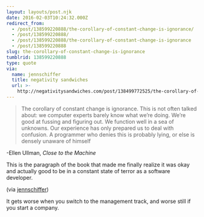 ```yaml
---
layout: layouts/post.njk
date: 2016-02-03T10:24:32.000Z
redirect_from:
  - /post/138599220888/the-corollary-of-constant-change-is-ignorance/
  - /post/138599220888/
  - /post/138599220888/the-corollary-of-constant-change-is-ignorance
  - /post/138599220888
slug: the-corollary-of-constant-change-is-ignorance
tumblrid: 138599220888
type: quote
via:
  name: jennschiffer
  title: negativity sandwiches
  url: >-
    http://negativitysandwiches.com/post/138499772525/the-corollary-of-constant-change-is-ignorance
---
```

> The corollary of constant change is ignorance. This is not often talked about: we computer experts barely know what we’re doing. We’re good at fussing and figuring out. We function well in a sea of unknowns. Our experience has only prepared us to deal with confusion. A programmer who denies this is probably lying, or else is densely unaware of himself

<p>-Ellen Ullman, <em>Close to the Machine</em></p>

<p>This is the paragraph of the book that made me finally realize it was okay and actually good to be in a constant state of terror as a software developer.</p>

<p>(via <a href="http://negativitysandwiches.com/" class="tumblr_blog">jennschiffer</a>)</p>

<p>It gets worse when you switch to the management track, and worse still if you start a company.</p>

